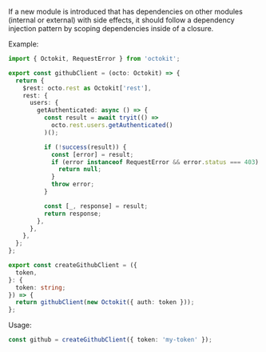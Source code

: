 If a new module is introduced that has dependencies on other modules (internal or external) with side effects, it should follow a dependency injection pattern by scoping dependencies inside of a closure. 

Example:

```typescript
import { Octokit, RequestError } from 'octokit';

export const githubClient = (octo: Octokit) => {
  return {
    $rest: octo.rest as Octokit['rest'],
    rest: {
      users: {
        getAuthenticated: async () => {
          const result = await tryit(() =>
            octo.rest.users.getAuthenticated()
          )();

          if (!success(result)) {
            const [error] = result;
            if (error instanceof RequestError && error.status === 403) {
              return null;
            }
            throw error;
          }

          const [_, response] = result;
          return response;
        },
      },
    },
  };
};

export const createGithubClient = ({
  token,
}: {
  token: string;
}) => {
  return githubClient(new Octokit({ auth: token }));
};
```

Usage: 

```typescript
const github = createGithubClient({ token: 'my-token' });
```